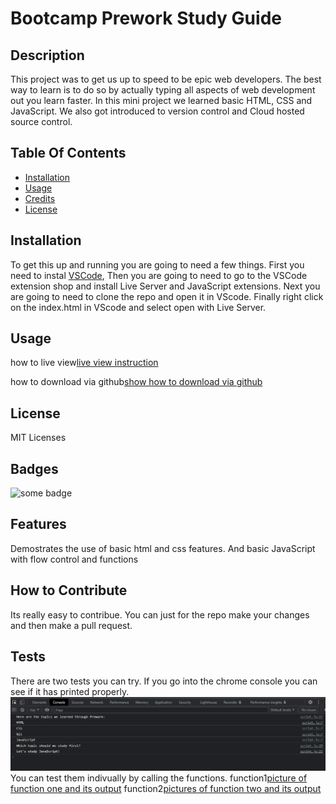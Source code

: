 # Bootcamp Prework Study Guide

## Description

This project was to get us up to speed to be epic web developers.
The best way to learn is to do so by actually typing all aspects of web development out you learn faster. In this mini project we learned basic HTML, CSS and JavaScript. We also got introduced to version control and Cloud hosted source control.

## Table Of Contents

- [Installation](#installation)
- [Usage](#usage)
- [Credits](#credits)
- [License](#license)

## Installation

To get this up and running you are going to need a few things. First you need to instal [VSCode](https://code.visualstudio.com/), Then you are going to need to go to the VSCode extension shop and install Live Server and JavaScript extensions. Next you are going to need to clone the repo and open it in VScode. Finally right click on the index.html in VScode and select open with Live Server.

## Usage

how to live view[live view instruction](assets/live.png)

how to download via github[show how to download via github](assets/download.png)

## License

MIT Licenses

## Badges
![some badge](https://img.shields.io/github/license/Hahkeye/prework-study-guide)
## Features

Demostrates the use of basic html and css features. And basic JavaScript with flow control and functions

## How to Contribute

Its really easy to contribue. You can just for the repo make your changes and then make a pull request.

## Tests

There are two tests you can try.
If you go into the chrome console you can see if it has printed properly.
![picture of console ouput.](assets/debug1.png)
You can test them indivually by calling the functions.
function1[picture of function one and its output](assets/debug2.png)
function2[pictures of function two and its output](assets/debug3.png)